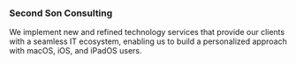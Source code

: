### Second Son Consulting
We implement new and refined technology services that provide our clients with a seamless IT ecosystem, enabling us to build a personalized approach with macOS, iOS, and iPadOS users.


